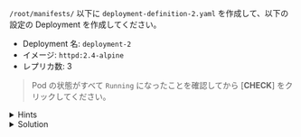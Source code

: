 `/root/manifests/` 以下に `deployment-definition-2.yaml` を作成して、以下の設定の Deployment を作成してください。

- Deployment 名: `deployment-2`
- イメージ: `httpd:2.4-alpine`
- レプリカ数: 3

> Pod の状態がすべて `Running` になったことを確認してから [**CHECK**] をクリックしてください。

<details>
  <summary>Hints</summary>

前の問題で使用した `deployment-definition-1.yaml` をコピーして必要な変更を加えることでマニフェスト ファイルを作成できます。  
または、`kubectl create deployment deploy-2 --image httpd:2.4-alpine --replicas 3 --dry-run=client -o yaml > /root/manifests/deployment-definition-2.yaml` コマンドを使用してマニフェスト ファイルを作成することもできます。

</details>

<details>
  <summary>Solution</summary>

`deployment-definition-2.yaml` を以下の内容で作成します。

```
apiVersion: apps/v1
kind: Deployment
metadata:
  name: deployment-2
spec:
  replicas: 3
  selector:
    matchLabels:
      name: deployment-2
  template:
    metadata:
      labels:
        name: deployment-2
    spec:
      containers:
      - name: httpd-container
        image: httpd:2.4-alpine
```

`kubectl apply -f /root/manifests/deployment-definition-2.yaml`{{execute}} を実行します。

</details>